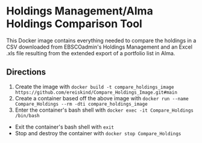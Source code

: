 # Holdings Management/Alma Holdings Comparison Tool
This Docker image contains everything needed to compare the holdings in a CSV downloaded from EBSCOadmin's Holdings Management and an Excel .xls file resulting from the extended export of a portfolio list in Alma.

## Directions
1. Create the image with `docker build -t compare_holdings_image https://github.com/ereiskind/Compare_Holdings_Image.git#main`
2. Create a container based off the above image with `docker run --name Compare_Holdings --rm -dti compare_holdings_image`
3. Enter the container's bash shell with `docker exec -it Compare_Holdings /bin/bash`

* Exit the container's bash shell with `exit`
* Stop and destroy the container with `docker stop Compare_Holdings`